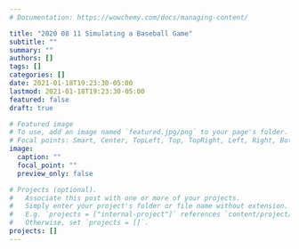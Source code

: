 ```yaml
---
# Documentation: https://wowchemy.com/docs/managing-content/

title: "2020 08 11 Simulating a Baseball Game"
subtitle: ""
summary: ""
authors: []
tags: []
categories: []
date: 2021-01-18T19:23:30-05:00
lastmod: 2021-01-18T19:23:30-05:00
featured: false
draft: true

# Featured image
# To use, add an image named `featured.jpg/png` to your page's folder.
# Focal points: Smart, Center, TopLeft, Top, TopRight, Left, Right, BottomLeft, Bottom, BottomRight.
image:
  caption: ""
  focal_point: ""
  preview_only: false

# Projects (optional).
#   Associate this post with one or more of your projects.
#   Simply enter your project's folder or file name without extension.
#   E.g. `projects = ["internal-project"]` references `content/project/deep-learning/index.md`.
#   Otherwise, set `projects = []`.
projects: []
---
```

